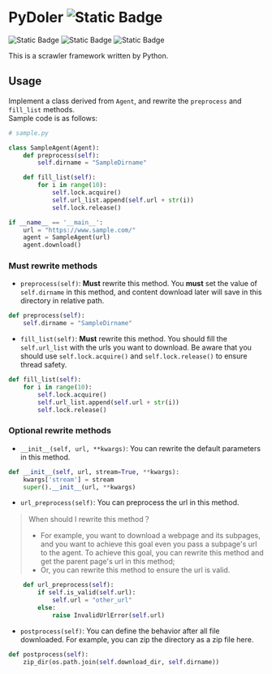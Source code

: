 # PyDoler ![Static Badge](https://img.shields.io/badge/version-0.4--beta-orange)
![Static Badge](https://img.shields.io/badge/license-MIT-green)
![Static Badge](https://img.shields.io/badge/Python-3.10.6-blue)
![Static Badge](https://img.shields.io/badge/requests-2.31.0-red)

This is a scrawler framework written by Python.

## Usage
Implement a class derived from `Agent`, and rewrite the `preprocess` and `fill_list` methods.  
Sample code is as follows:
``` python
# sample.py

class SampleAgent(Agent):
    def preprocess(self):
        self.dirname = "SampleDirname"

    def fill_list(self):
        for i in range(10):
            self.lock.acquire()
            self.url_list.append(self.url + str(i))
            self.lock.release()

if __name__ == '__main__':
    url = "https://www.sample.com/"
    agent = SampleAgent(url)
    agent.download()
```
### Must rewrite methods
* `preprocess(self)`: **Must** rewrite this method. You **must** set the value of `self.dirname` in this method, and content download later will save in this directory in relative path.
``` python
def preprocess(self):
    self.dirname = "SampleDirname"
```

* `fill_list(self)`: **Must** rewrite this method. You should fill the `self.url_list` with the urls you want to download. Be aware that you should use `self.lock.acquire()` and `self.lock.release()` to ensure thread safety.
``` python
def fill_list(self):
    for i in range(10):
        self.lock.acquire()
        self.url_list.append(self.url + str(i))
        self.lock.release()
```
### Optional rewrite methods
* `__init__(self, url, **kwargs)`: You can rewrite the default parameters in this method.
``` python
def __init__(self, url, stream=True, **kwargs):
    kwargs['stream'] = stream
    super().__init__(url, **kwargs)
```
* `url_preprocess(self)`: You can preprocess the url in this method.
> When should I rewrite this method？
> * For example, you want to download a webpage and its subpages, and you want to achieve this goal even you pass a subpage's url to the agent. To achieve this goal, you can rewrite this method and get the parent page's url in this method;
> * Or, you can rewrite this method to ensure the url is valid.
``` python
    def url_preprocess(self):
        if self.is_valid(self.url):
            self.url = "other_url"
        else:
            raise InvalidUrlError(self.url)
```
* `postprocess(self)`: You can define the behavior after all file downloaded. For example, you can zip the directory as a zip file here.
``` python
def postprocess(self):
    zip_dir(os.path.join(self.download_dir, self.dirname))
```
